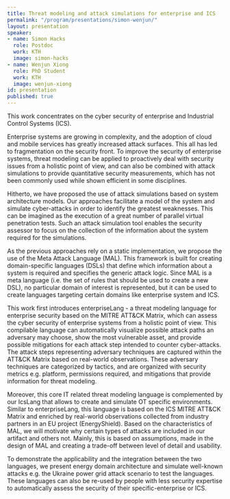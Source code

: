 ```yaml
---
title: Threat modeling and attack simulations for enterprise and ICS
permalink: "/program/presentations/simon-wenjun/"
layout: presentation
speaker:
- name: Simon Hacks
  role: Postdoc
  work: KTH
  image: simon-hacks
- name: Wenjun Xiong
  role: PhD Student
  work: KTH
  image: wenjun-xiong
id: presentation
published: true
---
```


This work concentrates on the cyber security of enterprise and Industrial Control Systems (ICS).

Enterprise systems are growing in complexity, and the adoption of cloud and mobile services has greatly increased attack surfaces. This all has led to fragmentation on the security front. To improve the security of enterprise systems, threat modeling can be applied to proactively deal with security issues from a holistic point of view, and can also be combined with attack simulations to provide quantitative security measurements, which has not been commonly used while shown efficient in some disciplines. 

Hitherto, we have proposed the use of attack simulations based on system architecture models. Our approaches facilitate a model of the system and simulate cyber-attacks in order to identify the greatest weaknesses. This can be imagined as the execution of a great number of parallel virtual penetration tests. Such an attack simulation tool enables the security assessor to focus on the collection of the information about the system required for the simulations.

As the previous approaches rely on a static implementation, we propose the use of the Meta Attack Language (MAL). This framework is built for creating domain-specific languages (DSLs) that define which information about a system is required and specifies the generic attack logic. Since MAL is a meta language (i.e. the set of rules that should be used to create a new DSL), no particular domain of interest is represented, but it can be used to create languages targeting certain domains like enterprise system and ICS.

This work first introduces enterpriseLang - a threat modeling language for enterprise security based on the MITRE ATT&CK Matrix, which can assess the cyber security of enterprise systems from a holistic point of view. This compilable language can automatically visualize possible attack paths an adversary may choose, show the most vulnerable asset, and provide possible mitigations for each attack step intended to counter cyber-attacks. The attack steps representing adversary techniques are captured within the ATT&CK Matrix based on real-world observations. These adversary techniques are categorized by tactics, and are organized with security metrics e.g. platform, permissions required, and mitigations that provide information for threat modeling.

Moreover, this core IT related threat modeling language is complemented by our IcsLang that allows to create and simulate OT specific environments. Similar to enterpriseLang, this language is based on the ICS MITRE ATT&CK Matrix and enriched by real-world observations collected from industry partners in an EU project (EnergyShield). Based on the characteristics of MAL, we will motivate why certain types of attacks are included in our artifact and others not. Mainly, this is based on assumptions, made in the design of MAL and creating a trade-off between level of detail and usability.

To demonstrate the applicability and the integration between the two languages, we present energy domain architecture and simulate well-known attacks e.g. the Ukraine power grid attack scenario to test the languages. These languages can also be re-used by people with less security expertise to automatically assess the security of their specific-enterprise or ICS.